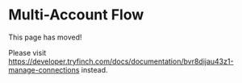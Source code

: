 # Multi-Account Flow

This page has moved!

Please visit https://developer.tryfinch.com/docs/documentation/bvr8dijau43z1-manage-connections instead.








